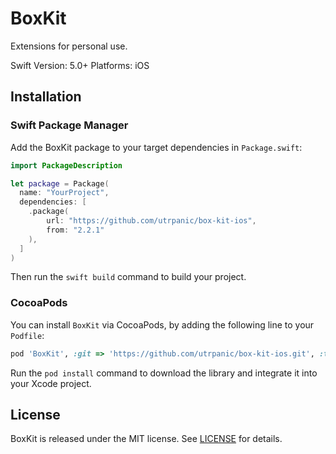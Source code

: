 # BoxKit

Extensions for personal use.

Swift Version: 5.0+
Platforms: iOS

## Installation

### Swift Package Manager

Add the BoxKit package to your target dependencies in `Package.swift`:

```swift
import PackageDescription

let package = Package(
  name: "YourProject",
  dependencies: [
    .package(
        url: "https://github.com/utrpanic/box-kit-ios",
        from: "2.2.1"
    ),
  ]
)
```

Then run the `swift build` command to build your project.

### CocoaPods

You can install `BoxKit` via CocoaPods,
by adding the following line to your `Podfile`:

```ruby
pod 'BoxKit', :git => 'https://github.com/utrpanic/box-kit-ios.git', :tag => 'v2.2.1'
```

Run the `pod install` command to download the library
and integrate it into your Xcode project.

## License

BoxKit is released under the MIT license. See [LICENSE](https://github.com/utrpanic/box-kit-ios/blob/master/LICENSE) for details.

